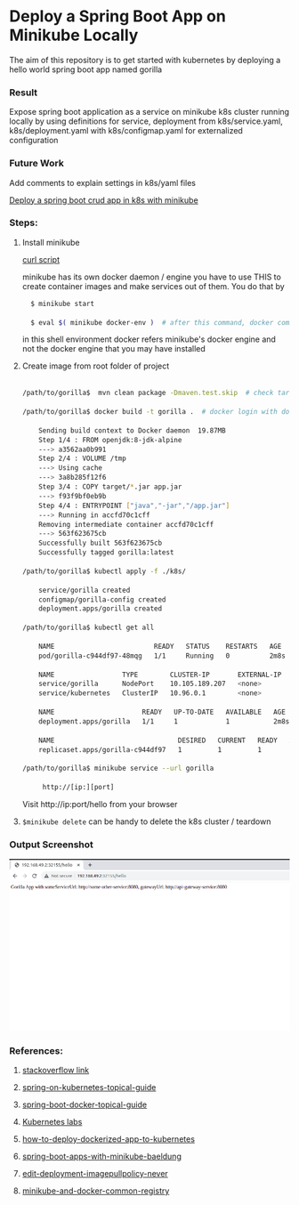 # Deploy a Spring Boot App on Minikube Locally 

The aim of this repository is to get started with kubernetes
by deploying a hello world spring boot app named gorilla


### Result

Expose spring boot application as a service on minikube k8s cluster running locally
by using definitions for service, deployment from k8s/service.yaml, k8s/deployment.yaml
with k8s/configmap.yaml for externalized configuration


### Future Work

Add comments to explain settings in k8s/yaml files 

[Deploy a spring boot crud app in k8s with minikube](https://www.youtube.com/watch?v=pIPji3_rYPY)


### Steps:

1.  Install minikube 

    [curl script](https://minikube.sigs.k8s.io/docs/start/) 

    minikube has its own docker daemon / engine 
    you have to use THIS to create container images 
    and make services out of them. You do that by

    ```bash
      $ minikube start

      $ eval $( minikube docker-env )  # after this command, docker commands apply on minikube  docker engine
    ```

     in this shell environment docker refers minikube's docker engine
     and not the docker engine that you may have installed


2. Create image from root folder of project

   ```bash
   
   /path/to/gorilla$  mvn clean package -Dmaven.test.skip  # check target folder created with gorilla.jar
   
   /path/to/gorilla$ docker build -t gorilla .  # docker login with docker-hub credentials maybe needed to pull opendjdk image
   
       Sending build context to Docker daemon  19.87MB
       Step 1/4 : FROM openjdk:8-jdk-alpine
       ---> a3562aa0b991
       Step 2/4 : VOLUME /tmp
       ---> Using cache
       ---> 3a8b285f12f6
       Step 3/4 : COPY target/*.jar app.jar
       ---> f93f9bf0eb9b
       Step 4/4 : ENTRYPOINT ["java","-jar","/app.jar"]
       ---> Running in accfd70c1cff
       Removing intermediate container accfd70c1cff
       ---> 563f623675cb
       Successfully built 563f623675cb
       Successfully tagged gorilla:latest
     
   /path/to/gorilla$ kubectl apply -f ./k8s/
   
       service/gorilla created
       configmap/gorilla-config created
       deployment.apps/gorilla created

   /path/to/gorilla$ kubectl get all 
   
       NAME                         READY   STATUS    RESTARTS   AGE
       pod/gorilla-c944df97-48mqg   1/1     Running   0          2m8s
       
       NAME                 TYPE        CLUSTER-IP       EXTERNAL-IP   PORT(S)          AGE
       service/gorilla      NodePort    10.105.189.207   <none>        8080:31880/TCP   2m8s
       service/kubernetes   ClusterIP   10.96.0.1        <none>        443/TCP          7m37s
       
       NAME                      READY   UP-TO-DATE   AVAILABLE   AGE
       deployment.apps/gorilla   1/1     1            1           2m8s
       
       NAME                               DESIRED   CURRENT   READY   AGE
       replicaset.apps/gorilla-c944df97   1         1         1       2m8s

   /path/to/gorilla$ minikube service --url gorilla
   
        http://[ip:][port]
   ```
 
   Visit  http://ip:port/hello from your browser


3.  ```$minikube delete``` can be handy to delete the k8s cluster / teardown


### Output Screenshot 

![Output](./output.png)

### References: 


1. [stackoverflow link](https://stackoverflow.com/a/66598466)


2. [spring-on-kubernetes-topical-guide](https://spring.io/guides/topicals/spring-on-kubernetes/)


3. [spring-boot-docker-topical-guide](https://spring.io/guides/topicals/spring-boot-docker/)


4. [Kubernetes labs](https://labs.play-with-k8s.com/)


5. [how-to-deploy-dockerized-app-to-kubernetes](https://medium.com/@sarathtchander/how-to-deploy-dockerized-spring-boot-app-in-k8s-minikube-for-beginners-378a1b0df153)


6. [spring-boot-apps-with-minikube-baeldung](https://www.baeldung.com/spring-boot-minikube?__cf_chl_tk=VCvE1u0lEkyeKZktAeYlQ__9UlWl6WNX6CV5EajGECg-1638361741-0-gaNycGzNCJE)


8. [edit-deployment-imagepullpolicy-never](https://www.talkingdotnet.com/how-to-run-locally-build-docker-images-with-kubernetes/)


7. [minikube-and-docker-common-registry](https://www.bogotobogo.com/DevOps/Docker/Docker_Kubernetes_Minikube.php)
